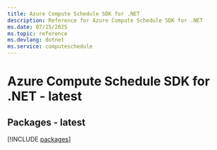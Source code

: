 ```yaml
---
title: Azure Compute Schedule SDK for .NET
description: Reference for Azure Compute Schedule SDK for .NET
ms.date: 07/25/2025
ms.topic: reference
ms.devlang: dotnet
ms.service: computeschedule
---
```

# Azure Compute Schedule SDK for .NET - latest
## Packages - latest
[!INCLUDE [packages](compute-schedule-index.md)]